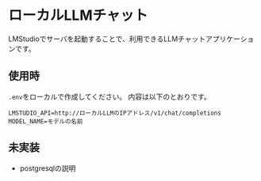 # ローカルLLMチャット
LMStudioでサーバを起動することで、利用できるLLMチャットアプリケーションです。
## 使用時
`.env`をローカルで作成してください。
内容は以下のとおりです。
```.env.sample
LMSTUDIO_API=http://ローカルLLMのIPアドレス/v1/chat/completions
MODEL_NAME=モデルの名前
```

## 未実装
- postgresqlの説明
